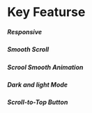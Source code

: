 # Key Featurse
   ##### Responsive
   ##### Smooth Scroll 
   ##### Scrool Smooth Animation 
   ##### Dark and light Mode
   ##### Scroll-to-Top Button